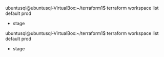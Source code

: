 ubuntusql@ubuntusql-VirtualBox:~/terraform1$ terraform workspace list
  default
  prod
* stage

ubuntusql@ubuntusql-VirtualBox:~/terraform1$ terraform workspace list
  default
  prod
* stage
